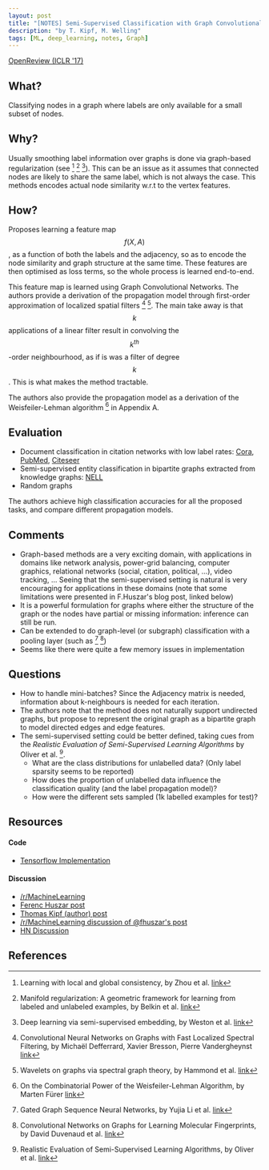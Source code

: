 ```yaml
---
layout: post
title: "[NOTES] Semi-Supervised Classification with Graph Convolutional Networks"
description: "by T. Kipf, M. Welling"
tags: [ML, deep_learning, notes, Graph]
---
```


[OpenReview (ICLR '17)](https://openreview.net/forum?id=SJU4ayYgl)

## What?

Classifying nodes in a graph where labels are only available for a small subset of nodes.

## Why?

Usually smoothing label information over graphs is done via graph-based regularization (see [^4] [^5] [^6]). This can
be an issue as it assumes that connected nodes are likely to share the same label, which is
not always the case. This methods encodes actual node similarity w.r.t to the vertex features.

## How?

Proposes learning a feature map $$f(X,A)$$, as a function of both the labels and the adjacency, so
as to encode the node similarity and graph structure at the same time. These features are then
optimised as loss terms, so the whole process is learned end-to-end.

This feature map is learned using Graph Convolutional Networks. The authors
provide a derivation of the propagation model through first-order approximation
of localized spatial filters [^1] [^7]. The main take away is that $$k$$ applications of a linear filter result in
convolving the $$k^{th}$$-order neighbourhood, as if is was a filter of degree $$k$$. This is what makes the method tractable.

The authors also provide the propagation model as a derivation of the Weisfeiler-Lehman algorithm [^8] in Appendix A.

## Evaluation

* Document classification in citation networks with low label rates: [Cora](https://relational.fit.cvut.cz/dataset/CORA), [PubMed](https://catalog.data.gov/dataset/pubmed), [Citeseer](http://csxstatic.ist.psu.edu/about/data)
* Semi-supervised entity classification in bipartite graphs extracted from knowledge graphs: [NELL](http://rtw.ml.cmu.edu/rtw/kbbrowser/)
* Random graphs

The authors achieve high classification accuracies for all the proposed tasks, and compare different propagation models.

## Comments

* Graph-based methods are a very exciting domain, with applications in domains like network analysis,
power-grid balancing, computer graphics, relational networks (social, citation, political, ...), video tracking, ...
Seeing that the semi-supervised setting is natural is very encouraging for applications in these domains (note that some limitations
were presented in F.Huszar's blog post, linked below)
* It is a powerful formulation for graphs where either the structure of the graph or the nodes have partial or missing information: inference can still be run.
* Can be extended to do graph-level (or subgraph) classification with a pooling layer (such as [^2] [^3])
* Seems like there were quite a few memory issues in implementation

## Questions

* How to handle mini-batches? Since the Adjacency matrix is needed, information about k-neighbours is needed for each iteration.
* The authors note that the method does not naturally support undirected graphs, but propose to represent the original graph as a bipartite graph to model directed edges and edge features.
* The semi-supervised setting could be better defined, taking cues from the _Realistic Evaluation of Semi-Supervised Learning Algorithms_ by Oliver et al. [^9].
    * What are the class distributions for unlabelled data? (Only label sparsity seems to be reported)
    * How does the proportion of unlabelled data influence the classification quality (and the label propagation model)?
    * How were the different sets sampled (1k labelled examples for test)?


## Resources
#### Code

* [Tensorflow Implementation](https://github.com/tkipf/gcn)

#### Discussion

* [/r/MachineLearning](https://www.reddit.com/r/MachineLearning/comments/52d8ms/160902907_semisupervised_classification_with/)
* [Ferenc Huszar post](http://www.inference.vc/how-powerful-are-graph-convolutions-review-of-kipf-welling-2016-2/)
* [Thomas Kipf (author) post](https://tkipf.github.io/graph-convolutional-networks/)
* [/r/MachineLearning discussion of @fhuszar's post](https://www.reddit.com/r/MachineLearning/comments/52klq2/how_powerful_are_these_graph_convolutional/)
* [HN Discussion](https://news.ycombinator.com/item?id=12619694)

## References

[^1]: Convolutional Neural Networks on Graphs with Fast Localized Spectral Filtering, by Michaël Defferrard, Xavier Bresson, Pierre Vandergheynst [link](https://arxiv.org/abs/1606.09375)
[^2]: Gated Graph Sequence Neural Networks, by Yujia Li et al. [link](https://arxiv.org/abs/1511.05493)
[^3]: Convolutional Networks on Graphs for Learning Molecular Fingerprints, by David Duvenaud et al. [link](https://arxiv.org/abs/1509.09292)
[^4]: Learning with local and global consistency, by Zhou et al. [link](https://dl.acm.org/citation.cfm?id=2981386)
[^5]: Manifold regularization: A geometric framework for learning from labeled and unlabeled examples, by Belkin et al. [link](https://dl.acm.org/citation.cfm?id=1248632)
[^6]: Deep learning via semi-supervised embedding, by Weston et al. [link](https://dl.acm.org/citation.cfm?id=1390303)
[^7]: Wavelets on graphs via spectral graph theory, by Hammond et al. [link](https://arxiv.org/abs/0912.3848)
[^8]: On the Combinatorial Power of the Weisfeiler-Lehman Algorithm, by Marten Fürer [link](https://arxiv.org/abs/1704.01023)
[^9]: Realistic Evaluation of Semi-Supervised Learning Algorithms, by Oliver et al. [link](https://arxiv.org/abs/1804.09170)
